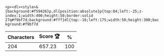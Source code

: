 `<p><dl><style>&{background:#f59426}p,dl{position:absolute}p{top:84;left:-25;z-index:1;width:400;height:50;border:solid 27q#f9bf7d;background:#fff}dl{top:-16;left:175;width:50;height:300;background:#f9bf7d`

| Characters | Score 🏆 | %   |
| ---------- | -------- | --- |
| 204        | 657.23   | 100 |
